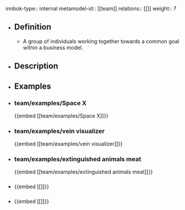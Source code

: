 innbok-type:: internal
metamodel-id:: [[team]]
relations:: [[]]
weight:: 7

- ## Definition
  - A group of individuals working together towards a common goal within a business model.
- ## Description
- ## Examples
- ### team/examples/Space X
  {{embed [[team/examples/Space X]]}}
- ### team/examples/vein visualizer
  {{embed [[team/examples/vein visualizer]]}}
- ### team/examples/extinguished animals meat
  {{embed [[team/examples/extinguished animals meat]]}}
- ### 
  {{embed [[]]}}
- ### 
  {{embed [[]]}}


